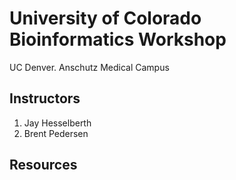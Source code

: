 
University of Colorado Bioinformatics Workshop
==============================================

UC Denver. Anschutz Medical Campus

Instructors
-----------

1. Jay Hesselberth
2. Brent Pedersen

Resources
---------
